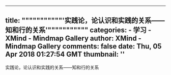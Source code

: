 
---
title: """""""""""'实践论，论认识和实践的关系——知和行的关系'"""""""""""
categories: 
    - 学习
    - XMind - Mindmap Gallery
author: XMind - Mindmap Gallery
comments: false
date: Thu, 05 Apr 2018 01:27:54 GMT
thumbnail: ''
---

<div>   
实践论，论认识和实践的关系——知和行的关系  
</div>
            